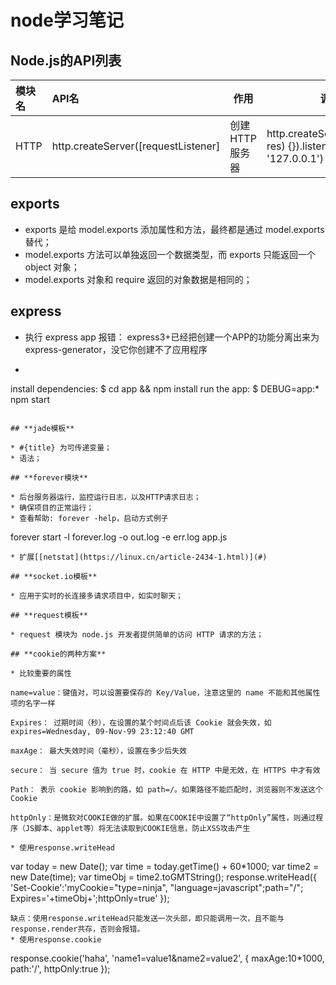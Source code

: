 # node学习笔记

## **Node.js的API列表**

| 模块名            | API名        | 作用            | 调用示例  |
| :--------------- | :----------- | -------------- | -------- |
| HTTP | http.createServer([requestListener]|创建HTTP服务器 | http.createServer(function(req, res) {}).listen(1337, '127.0.0.1') |

## **exports**

* exports 是给 model.exports 添加属性和方法，最终都是通过 model.exports 替代；
* model.exports 方法可以单独返回一个数据类型，而 exports 只能返回一个 object 对象；
* model.exports 对象和 require 返回的对象数据是相同的；

## **express**

* 执行 express app 报错： express3+已经把创建一个APP的功能分离出来为express-generator，没它你创建不了应用程序
* ```
install dependencies:
    $ cd app && npm install
run the app:
    $ DEBUG=app:* npm start
```

## **jade模板**

* #{title} 为可传递变量；
* 语法；

## **forever模块**

* 后台服务器运行，监控运行日志，以及HTTP请求日志；
* 确保项目的正常运行；
* 查看帮助: forever -help，启动方式例子
```
forever start -l forever.log -o out.log -e err.log app.js
```
* 扩展[[netstat](https://linux.cn/article-2434-1.html)](#)

## **socket.io模板**

* 应用于实时的长连接多请求项目中，如实时聊天；

## **request模板**

* request 模块为 node.js 开发者提供简单的访问 HTTP 请求的方法；

## **cookie的两种方案**

* 比较重要的属性

name=value：键值对，可以设置要保存的 Key/Value，注意这里的 name 不能和其他属性项的名字一样

Expires： 过期时间（秒），在设置的某个时间点后该 Cookie 就会失效，如 expires=Wednesday, 09-Nov-99 23:12:40 GMT

maxAge： 最大失效时间（毫秒），设置在多少后失效

secure： 当 secure 值为 true 时，cookie 在 HTTP 中是无效，在 HTTPS 中才有效

Path： 表示 cookie 影响到的路，如 path=/。如果路径不能匹配时，浏览器则不发送这个Cookie

httpOnly：是微软对COOKIE做的扩展。如果在COOKIE中设置了“httpOnly”属性，则通过程序（JS脚本、applet等）将无法读取到COOKIE信息，防止XSS攻击产生

* 使用response.writeHead
```
var today = new Date();
var time = today.getTime() + 60*1000;
var time2 = new Date(time);
var timeObj = time2.toGMTString();
response.writeHead({
   'Set-Cookie':'myCookie="type=ninja", "language=javascript";path="/";
   Expires='+timeObj+';httpOnly=true'
});
```
缺点：使用response.writeHead只能发送一次头部，即只能调用一次，且不能与response.render共存，否则会报错。
* 使用response.cookie
```
response.cookie('haha', 'name1=value1&name2=value2', {
maxAge:10*1000, path:'/', httpOnly:true
});
```
